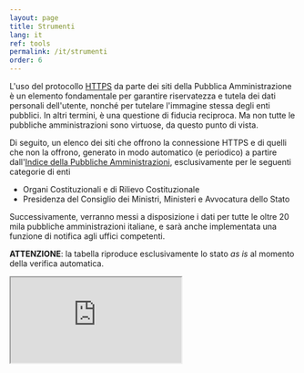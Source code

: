 ```yaml
---
layout: page
title: Strumenti
lang: it
ref: tools
permalink: /it/strumenti
order: 6
---
```


L'uso del protocollo [HTTPS](https://it.wikipedia.org/wiki/HTTPS) da parte dei siti della Pubblica Amministrazione è un elemento fondamentale per garantire riservatezza e tutela dei dati personali dell'utente, nonché per tutelare l'immagine stessa degli enti pubblici. In altri termini, è una questione di fiducia reciproca. Ma non tutte le pubbliche amministrazioni sono virtuose, da questo punto di vista.

Di seguito, un elenco dei siti che offrono la connessione HTTPS e di quelli che non la offrono, generato in modo automatico (e periodico) a partire dall'[Indice della Pubbliche Amministrazioni](https://indicepa.gov.it/), esclusivamente per le seguenti categorie di enti
- Organi Costituzionali e di Rilievo Costituzionale
- Presidenza del Consiglio dei Ministri, Ministeri e Avvocatura dello Stato

Successivamente, verranno messi a disposizione i dati per tutte le oltre 20 mila pubbliche amministrazioni italiane, e sarà anche implementata una funzione di notifica agli uffici competenti.

**ATTENZIONE**: la tabella riproduce esclusivamente lo stato *as is* al momento della verifica automatica.

<div class="embed-responsive embed-responsive-4by3">
  <iframe class="embed-responsive-item" src="https://eutopian-eu.github.io/tools/" title="HTTPS"></iframe>
</div>
